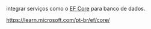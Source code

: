 
integrar serviços como o [EF Core](https://learn.microsoft.com/pt-br/ef/core/) para banco de dados.

https://learn.microsoft.com/pt-br/ef/core/